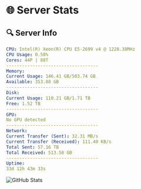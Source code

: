 # 🌐 Server Stats
## 🔍 Server Info
```yaml
CPU: Intel(R) Xeon(R) CPU E5-2699 v4 @ 1228.38MHz
CPU Usage: 0.50%
Cores: 44P | 88T
-----------------------------------
Memory:
Current Usage: 146.41 GB/503.74 GB
Available: 353.88 GB
-----------------------------------
Disk:
Current Usage: 110.21 GB/1.71 TB
Free: 1.52 TB
-----------------------------------
GPU:
No GPU detected
-----------------------------------
Network:
Current Transfer (Sent): 32.31 MB/s
Current Transfer (Received): 111.40 KB/s
Total Sent: 57.16 TB
Total Received: 513.58 GB
-----------------------------------
Uptime:
33d 12h 43m 33s
```
![GitHub Stats](https://img.shields.io/badge/Updated-2025-04-10_10:06:22-blue)